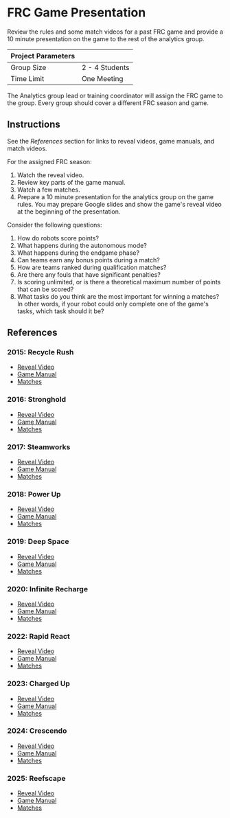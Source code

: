 # FRC Game Presentation

Review the rules and some match videos for a past FRC game and provide a 10
minute presentation on the game to the rest of the analytics group.

| Project Parameters |        |
|------------|----------------|
| Group Size | 2 - 4 Students |
| Time Limit | One Meeting    |

The Analytics group lead or training coordinator will assign the FRC game to the
group. Every group should cover a different FRC season and game.

## Instructions
See the *References* section for links to reveal videos, game manuals, and match
videos.

For the assigned FRC season:
1. Watch the reveal video.
2. Review key parts of the game manual.
3. Watch a few matches.
4. Prepare a 10 minute presentation for the analytics group on the game rules.
You may prepare Google slides and show the game's reveal video at the beginning
of the presentation.

Consider the following questions:
1. How do robots score points?
2. What happens during the autonomous mode?
3. What happens during the endgame phase?
4. Can teams earn any bonus points during a match?
5. How are teams ranked during qualification matches?
6. Are there any fouls that have significant penalties?
7. Is scoring unlimited, or is there a theoretical maximum number of points that
can be scored?
8. What tasks do you think are the most important for winning a matches? In other
words, if your robot could only complete one of the game's tasks, which task
should it be?

## References
### 2015: Recycle Rush
* [Reveal Video](https://youtu.be/W6UYFKNGHJ8?si=7HMWLFq2E3yd6A72)
* [Game Manual](GameManual20250407.pdf)
* [Matches](https://www.thebluealliance.com/team/1318/2015)

### 2016: Stronghold
* [Reveal Video](https://youtu.be/VqOKzoHJDjA?si=BXarsc-2m2wfpYp9)
* [Game Manual](FRC-2016-game-manual.pdf)
* [Matches](https://www.thebluealliance.com/team/1318/2016)

### 2017: Steamworks
* [Reveal Video](https://youtu.be/EMiNmJW7enI?si=n_BLDkiG57iAG0hZ)
* [Game Manual](2017FRCGameManual.pdf)
* [Matches](https://www.thebluealliance.com/team/1318/2017)

### 2018: Power Up
* [Reveal Video](https://youtu.be/HZbdwYiCY74?si=56yU6KAndQgGmNkq)
* [Game Manual](2018FRCGameManual.pdf)
* [Matches](https://www.thebluealliance.com/team/1318/2018)

### 2019: Deep Space
* [Reveal Video](https://youtu.be/Mew6G_og-PI?si=qp4sdbmjat_lFnRP)
* [Game Manual](2019FRCGameManual.pdf)
* [Matches](https://www.thebluealliance.com/team/1318/2019)

### 2020: Infinite Recharge
* [Reveal Video](https://youtu.be/gmiYWTmFRVE?si=jL6mD291Gbg6DwBL)
* [Game Manual](2020FRCGameManual.pdf)
* [Matches](https://www.thebluealliance.com/team/1318/2020)

### 2022: Rapid React
* [Reveal Video](https://youtu.be/LgniEjI9cCM?si=pe_4n69qQ7gvgTkR)
* [Game Manual](2022FRCGameManual.pdf)
* [Matches](https://www.thebluealliance.com/team/1318/2022)

### 2023: Charged Up
* [Reveal Video](https://youtu.be/0zpflsYc4PA?si=vZYGXJnfvMlyUkjC)
* [Game Manual](2023FRCGameManual.pdf)
* [Matches](https://www.thebluealliance.com/team/1318/2023)

### 2024: Crescendo
* [Reveal Video](https://youtu.be/9keeDyFxzY4?si=p0Pmq4AcDhCG06fd)
* [Game Manual](2024GameManual.pdf)
* [Matches](https://www.thebluealliance.com/team/1318/2024)

### 2025: Reefscape
* [Reveal Video](https://youtu.be/YWbxcjlY9JY?si=fnCIJ3zsFkNjQMXb)
* [Game Manual](2025GameManual.pdf)
* [Matches](https://www.thebluealliance.com/team/1318/2025)

